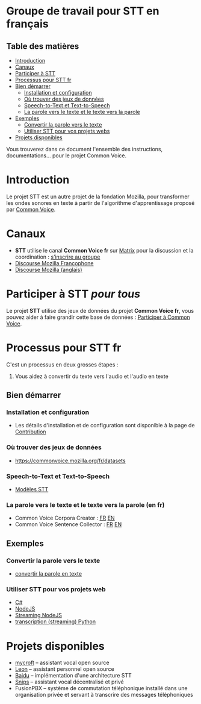 # Groupe de travail pour STT en français

## Table des matières

- [Introduction](#introduction)
- [Canaux](#canaux)
- [Participer à STT](#Participer-à-STT)
- [Processus pour STT fr](#Processus-pour-STT-fr)
- [Bien démarrer](#bien-démarrer)
  - [Installation et configuration](#Installation-et-configuration)
  - [Où trouver des jeux de données](#Ou-trouver-des-jeux-de-données)
  - [Speech-to-Text et Text-to-Speech](#Speech-to-Text-et-Text-to-Speech)
  - [La parole vers le texte et le texte vers la parole](#La-parole-vers-le-texte-et-le-texte-vers-la-parole)
- [Exemples](#exemples)
  - [Convertir la parole vers le texte](#Convertir-la-parole-vers-le-texte)
  - [Utiliser STT pour vos projets webs](#Utiliser-STT-pour-vos-projets-web)
- [Projets disponibles](#projets-disponibles)


Vous trouverez dans ce document l'ensemble des instructions, documentations... pour le projet Common Voice.

# Introduction

Le projet STT est un autre projet de la fondation Mozilla, pour transformer les ondes sonores en texte à partir de l'algorithme d'apprentissage proposé par [Common Voice](https://github.com/Common-Voice/commonvoice-fr/tree/master/CommonVoice).

# Canaux

- **STT** utilise le canal **Common Voice fr** sur [Matrix](https://github.com/mozfr/besogne/wiki/Matrix) pour la discussion et la coordination : [s’inscrire au groupe](https://chat.mozilla.org/#/room/#common-voice-fr:mozilla.org) 
- [Discourse Mozilla Francophone](https://discourse.mozilla.org/c/voice/fr)
- [Discourse Mozilla (anglais)](https://discourse.mozilla.org/c/voice)

# Participer à STT _pour tous_

Le projet **STT** utilise des jeux de données du projet **Common Voice fr**, vous pouvez aider à faire grandir cette base de données : [Participer à Common Voice](https://github.com/Common-Voice/commonvoice-fr/tree/master/CommonVoice#Participer-à-Common-Voice).

# Processus pour STT fr

C'est un processus en deux grosses étapes :

1. Vous aidez à convertir du texte vers l'audio et l'audio en texte

## Bien démarrer

### Installation et configuration

- Les détails d'installation et de configuration sont disponible à la page de [Contribution](https://github.com/Common-Voice/commonvoice-fr/blob/master/STT/CONTRIBUTING.md)

### Où trouver des jeux de données

- <https://commonvoice.mozilla.org/fr/datasets>

### Speech-to-Text et Text-to-Speech

- [Modèles STT](https://github.com/mozilla/STT)

### La parole vers le texte et le texte vers la parole (en fr)

- Common Voice Corpora Creator : [FR](https://github.com/Common-Voice/commonvoice-fr/voice-corpus-tool) [EN](https://github.com/mozilla/voice-corpus-tool)
- Common Voice Sentence Collector : [FR](https://github.com/Common-Voice/commonvoice-fr/sentence-collector) [EN](https://github.com/Common-Voice/sentence-collector)

## Exemples

### Convertir la parole vers le texte

- [convertir la parole en texte](https://hacks.mozilla.org/2018/09/speech-recognition-STT/)

### Utiliser STT pour vos projets web

- [C#](https://github.com/mozilla/STT/tree/master/examples/net_framework)
- [NodeJS](https://github.com/mozilla/STT/tree/master/examples/nodejs_wav)
- [Streaming NodeJS](https://github.com/mozilla/STT/tree/master/examples/ffmpeg_vad_streaming)
- [transcription (streaming) Python](https://github.com/mozilla/STT/tree/master/examples/vad_transcriber)

# Projets disponibles

- [mycroft](https://mycroft.ai/blog/STT-update/) – assistant vocal open source
- [Leon](https://getleon.ai/) – assistant personnel open source
- [Baidu](https://github.com/mozilla/STT) – implémentation d'une architecture STT
- [Snips](https://snips.ai/) – assistant vocal décentralisé et privé
- FusionPBX – système de commutation téléphonique installé dans une organisation privée et servant à transcrire des messages téléphoniques
